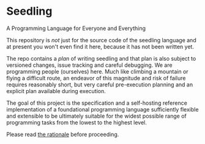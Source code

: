 # Seedling

A Programming Language for Everyone and Everything

This repository is *not* just for the source code of the seedling language 
and at present you won't even find it here, because it has not been written yet.

The repo contains a *plan* of writing seedling and that plan is also subject to 
versioned changes, issue tracking and careful debugging. We are programming people 
(ourselves) here. Much like climbing a mountain or flying a difficult route, an 
endeavor of this magnitude and risk of failure requires reasonably short, but very 
careful pre-execution planning and an explicit plan available during execution.

The goal of this project is the specification and a self-hosting reference implementation 
of a foundational programming language sufficiently flexible and extensible to be 
ultimately suitable for the widest possible range of programming tasks from the lowest 
to the highest level.

Please read [the rationale](RATIONALE.md) before proceeding.
